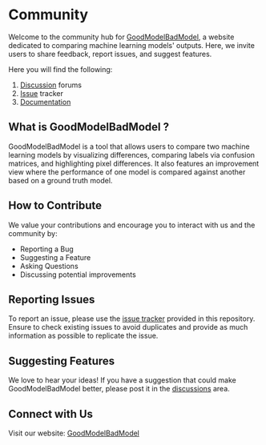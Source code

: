 # Community

Welcome to the community hub for [GoodModelBadModel](https://goodmodelbadmodel.com/), a website dedicated to comparing machine learning models' outputs. Here, we invite users to share feedback, report issues, and suggest features.

Here you will find the following:
1. [Discussion](https://github.com/AshbySowell/GoodModelBadModel/discussions) forums
2. [Issue](https://github.com/AshbySowell/GoodModelBadModel/issues) tracker
3. [Documentation](https://docs.goodmodelbadmodel.com)


## What is GoodModelBadModel ?
GoodModelBadModel is a tool that allows users to compare two machine learning models by visualizing differences, comparing labels via confusion matrices, and highlighting pixel differences. It also features an improvement view where the performance of one model is compared against another based on a ground truth model.

## How to Contribute
We value your contributions and encourage you to interact with us and the community by:
- Reporting a Bug
- Suggesting a Feature
- Asking Questions
- Discussing potential improvements


## Reporting Issues
To report an issue, please use the [issue tracker](https://github.com/AshbySowell/GoodModelBadModel/issues) provided in this repository. Ensure to check existing issues to avoid duplicates and provide as much information as possible to replicate the issue.

## Suggesting Features
We love to hear your ideas! If you have a suggestion that could make GoodModelBadModel better, please post it in the [discussions](https://github.com/AshbySowell/GoodModelBadModel/discussions) area.

## Connect with Us
Visit our website: [GoodModelBadModel](https://goodmodelbadmodel.com/)
